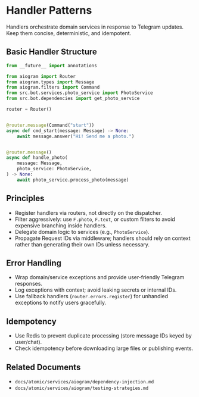 # Handler Patterns

Handlers orchestrate domain services in response to Telegram updates. Keep them concise, deterministic, and idempotent.

## Basic Handler Structure

```python
from __future__ import annotations

from aiogram import Router
from aiogram.types import Message
from aiogram.filters import Command
from src.bot.services.photo_service import PhotoService
from src.bot.dependencies import get_photo_service

router = Router()


@router.message(Command("start"))
async def cmd_start(message: Message) -> None:
    await message.answer("Hi! Send me a photo.")


@router.message()
async def handle_photo(
    message: Message,
    photo_service: PhotoService,
) -> None:
    await photo_service.process_photo(message)
```

## Principles

- Register handlers via routers, not directly on the dispatcher.
- Filter aggressively: use `F.photo`, `F.text`, or custom filters to avoid expensive branching inside handlers.
- Delegate domain logic to services (e.g., `PhotoService`).
- Propagate Request IDs via middleware; handlers should rely on context rather than generating their own IDs unless necessary.

## Error Handling

- Wrap domain/service exceptions and provide user-friendly Telegram responses.
- Log exceptions with context; avoid leaking secrets or internal IDs.
- Use fallback handlers (`router.errors.register`) for unhandled exceptions to notify users gracefully.

## Idempotency

- Use Redis to prevent duplicate processing (store message IDs keyed by user/chat).
- Check idempotency before downloading large files or publishing events.

## Related Documents

- `docs/atomic/services/aiogram/dependency-injection.md`
- `docs/atomic/services/aiogram/testing-strategies.md`
